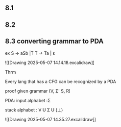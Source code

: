 ## 8.1

## 8.2

## 8.3 converting grammar to PDA

ex S -> aSb |T
T -> Ta | ε

![[Drawing 2025-05-07 14.14.18.excalidraw]]


Thrm

Every lang that has a CFG can be recognized by a PDA

proof
given grammar 
(V, Σ' S, R)

PDA:
input alphabet :Σ

stack alphabet : V U Σ U {⊥}

![[Drawing 2025-05-07 14.35.27.excalidraw]]

